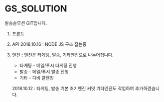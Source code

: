 # GS_SOLUTION
발송솔루션 GIT입니다.

1. 프론트

2. API
	2018.10.16 : NODE JS 구조 잡는중

3. 엔진
  : 엔진은 타게팅, 발송, 기타엔진으로 나누어집니다. 
    + 타게팅 - 메일/푸시 타게팅 진행
    + 발송 - 메일/푸시 발송 진행
    + 기타 - 디비 클렌징

    2018.10.12 : 타게팅, 발송 기본 초기엔진 커밋 기타엔진도 작업하여 추가하겠습니다.